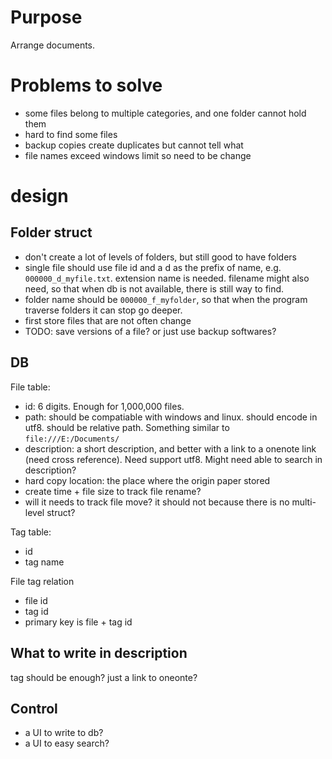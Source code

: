 # Purpose
Arrange documents.

# Problems to solve
- some files belong to multiple categories, and one folder cannot hold them
- hard to find some files
- backup copies create duplicates but cannot tell what
- file names exceed windows limit so need to be change

# design

## Folder struct
- don't create a lot of levels of folders, but still good to have folders
- single file should use file id and a d as the prefix of name, e.g. `000000_d_myfile.txt`. extension name is needed. filename might also need, so that when db is not available, there is still way to find.
- folder name should be `000000_f_myfolder`, so that when the program traverse folders it can stop go deeper.
- first store files that are not often change
- TODO: save versions of a file? or just use backup softwares?

## DB
File table:
- id: 6 digits. Enough for 1,000,000 files.
- path: should be compatiable with windows and linux. should encode in utf8. should be relative path. Something similar to `file:///E:/Documents/`
- description: a short description, and better with a link to a onenote link (need cross reference). Need support utf8. Might need able to search in description?
- hard copy location: the place where the origin paper stored
- create time + file size to track file rename?
- will it needs to track file move? it should not because there is no multi-level struct?


Tag table:
- id
- tag name

File tag relation
- file id
- tag id
- primary key is file + tag id

## What to write in description
tag should be enough? just a link to oneonte?

## Control
- a UI to write to db?
- a UI to easy search?
